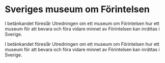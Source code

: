 # Sveriges museum om Förintelsen

I betänkandet föreslår Utredningen om ett museum om Förintelsen hur ett museum för att bevara och föra vidare minnet av Förintelsen kan inrättas i Sverige.

I betänkandet föreslår Utredningen om ett museum om Förintelsen hur ett museum för att bevara och föra vidare minnet av Förintelsen kan inrättas i Sverige.
